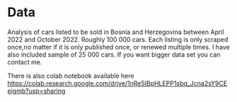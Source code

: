 # Data
Analysis of cars listed to be sold in Bosnia and Herzegovina between April 2022 and October 2022. Roughly 100 000 cars.
Each listing is only scraped once,no matter if it is only published once, or renewed multiple times.
I have also included sample of 25 000 cars. If you want bigger data set you can contact me.

There is also colab notebook available here https://colab.research.google.com/drive/1nRe5IBpHLEPP1sbq_Jcna2sY9CEeigmb?usp=sharing
